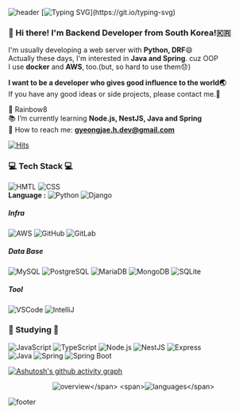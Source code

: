![header](https://capsule-render.vercel.app/api?type=waving&color=gradient&height=200&section=header&text=Hiyee!!&fontSize=50) <!--header div-->
[![Typing SVG](https://readme-typing-svg.herokuapp.com?lines=Good+day+everyone!!✋;Welcome+to+my+github!!;)](https://git.io/typing-svg)

### :wave: Hi there! I'm Backend Developer from South Korea!🇰🇷
I'm usually developing a web server with **Python, DRF**:smile:</br>
Actually these days, I'm interested in **Java and Spring**. cuz OOP</br>
I use **docker** and **AWS**, too.(but, so hard to use them:disappointed:)

**I want to be a developer who gives good influence to the world:earth_asia:**<br>If you have any good ideas or side projects, please contact me.:rainbow:

:office:  Rainbow8<br>:books:  I’m currently learning **Node.js, NestJS, Java and Spring**</br>:postbox:  How to reach me: **gyeongjae.h.dev@gmail.com**
<span> 
  
  [![Hits](https://hits.seeyoufarm.com/api/count/incr/badge.svg?url=https%3A%2F%2Fgithub.com%2Fhiyee-gj%2Fhit-counter&count_bg=%2379C83D&title_bg=%23555555&icon=&icon_color=%23E7E7E7&title=hits&edge_flat=false)](https://hits.seeyoufarm.com) 
  
</span>

<h3 align = left>💻 Tech Stack 💻</h3> <!--title div--> 
<div align = left> <!--tech stack div-->
  
![HMTL](https://img.shields.io/badge/HTML-E34F26?logo=HTML5&logoColor=white) ![CSS](https://img.shields.io/badge/CSS-1572B6?logo=CSS3&logoColor=white)</br><span align = left><strong>Language :</strong></span> ![Python](https://img.shields.io/badge/Python-3776AB?logo=Python&logoColor=white) ![Django](https://img.shields.io/badge/Django-092E20?logo=Django&logoColor=white)</br><h5 align = left><strong>Infra</strong></h5> ![AWS](https://img.shields.io/badge/AWS-232F3E?logo=AmazonAWS&logoColor=white) ![GitHub](https://img.shields.io/badge/GitHub-181717?logo=GitHub&logoColor=white) ![GitLab](https://img.shields.io/badge/GitLab-FCA121?logo=GitLab&logoColor=white)
</br><h5 align = left><strong>Data Base</strong></h5> ![MySQL](https://img.shields.io/badge/MySQL-4479A1?logo=MySQL&logoColor=white) ![PostgreSQL
](https://img.shields.io/badge/PostgreSQL-4169E1?logo=PostgreSQL&logoColor=white) ![MariaDB
](https://img.shields.io/badge/MariaDB-003545?logo=MariaDB&logoColor=white) ![MongoDB
](https://img.shields.io/badge/MongoDB-47A248?logo=MongoDB&logoColor=white) ![SQLite
](https://img.shields.io/badge/SQLite-003B57?logo=SQLite&logoColor=white)</br><h5 align = left><strong>Tool</strong></h5> ![VSCode
](https://img.shields.io/badge/VisualStudioCode-007ACC?logo=VisualStudioCode&logoColor=white) ![IntelliJ
](https://img.shields.io/badge/IntelliJIDEA-000000?logo=IntelliJIDEA&logoColor=white)

<h3 align = left>📖 Studying 📖</h3> <!--title div--> 
<div align = left> <!--studying div-->
  
![JavaScript](https://img.shields.io/badge/JavaScript-F7DF1E?logo=JavaScript&logoColor=white) ![TypeScript](https://img.shields.io/badge/TypeScript-3178C6?logo=TypeScript&logoColor=white) ![Node.js](https://img.shields.io/badge/Node.js-339933?logo=Node.js&logoColor=white) ![NestJS](https://img.shields.io/badge/NestJS-E0234E?logo=NestJS&logoColor=white) ![Express](https://img.shields.io/badge/Express-000000?logo=Express&logoColor=white)</br> ![Java](https://img.shields.io/badge/Java-007396?logo=Java&logoColor=white) ![Spring](https://img.shields.io/badge/Spring-6DB33F?logo=Spring&logoColor=white) ![Spring Boot
](https://img.shields.io/badge/SpringBoot-6DB33F?logo=SpringBoot&logoColor=white)
</div>

[![Ashutosh's github activity graph](https://activity-graph.herokuapp.com/graph?username=hiyee-gj&theme=chartreuse-dark)](https://github.com/ashutosh00710/github-readme-activity-graph)

<div align=center>
  
<span>![overview](https://github.com/hiyee-gj/github-stats-transparent/blob/output/generated/overview.svg?)</span>
<span>![languages](https://github.com/hiyee-gj/github-stats-transparent/blob/output/generated/languages.svg?)</span>
  
</div>

  
![footer](https://capsule-render.vercel.app/api?type=waving&color=gradient&height=90&section=footer) <!--footer div-->
